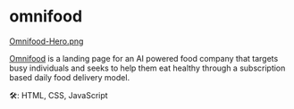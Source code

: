 # omnifood

[Omnifood-Hero.png](https://postimg.cc/rD28JTwN)

[Omnifood](https://omnifood-akinyele.netlify.app//) is a landing page for an AI powered food company that targets busy individuals and seeks to help them eat healthy through a subscription based daily food delivery model.

🛠: HTML, CSS, JavaScript

